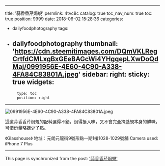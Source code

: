 
---
title: '蒜香香芹焗蜆'
permlink: 4tvc8c
catalog: true
toc_nav_num: true
toc: true
position: 9999
date: 2018-06-02 15:28:36
categories:
- dailyfoodphotography
tags:
- dailyfoodphotography
thumbnail: 'https://cdn.steemitimages.com/DQmVKLRegCrtfdCMLxgBxGEeBAGcWi4YHgqepLXwDoQdMaj/0991956E-4E60-4C90-A338-4FA84C83801A.jpeg'
sidebar:
    right:
        sticky: true
widgets:
    -
        type: toc
        position: right
---


![0991956E-4E60-4C90-A338-4FA84C83801A.jpeg](https://cdn.steemitimages.com/DQmVKLRegCrtfdCMLxgBxGEeBAGcWi4YHgqepLXwDoQdMaj/0991956E-4E60-4C90-A338-4FA84C83801A.jpeg)


這道蒜香香芹焗蜆的配料選得不錯，焗得挺入味，又不會完全掩蓋蜆本身的鮮味，可惜份量略嫌少了點。

《Glasshouse》
地址：元朗元龍街9號形點一期1樓1028-1029號舖
Camera used: iPhone 7 Plus

- - -

This page is synchronized from the post: ['蒜香香芹焗蜆'](https://steemit.com/@htliao/4tvc8c)
